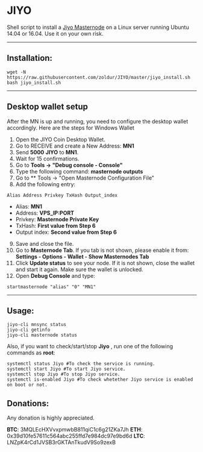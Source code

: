 # JIYO
Shell script to install a [Jiyo Masternode](http://www.jiyo.io/) on a Linux server running Ubuntu 14.04 or 16.04. Use it on your own risk.

***
## Installation:
```
wget -N https://raw.githubusercontent.com/zoldur/JIYO/master/jiyo_install.sh
bash jiyo_install.sh
```
***

## Desktop wallet setup

After the MN is up and running, you need to configure the desktop wallet accordingly. Here are the steps for Windows Wallet
1. Open the JIYO Coin Desktop Wallet.
2. Go to RECEIVE and create a New Address: **MN1**
3. Send **5000** **JIYO** to **MN1**.
4. Wait for 15 confirmations.
5. Go to **Tools -> "Debug console - Console"**
6. Type the following command: **masternode outputs**
7. Go to  ** Tools -> "Open Masternode Configuration File"
8. Add the following entry:
```
Alias Address Privkey TxHash Output_index
```
* Alias: **MN1**
* Address: **VPS_IP:PORT**
* Privkey: **Masternode Private Key**
* TxHash: **First value from Step 6**
* Output index:  **Second value from Step 6**
9. Save and close the file.
10. Go to **Masternode Tab**. If you tab is not shown, please enable it from: **Settings - Options - Wallet - Show Masternodes Tab**
11. Click **Update status** to see your node. If it is not shown, close the wallet and start it again. Make sure the wallet is unlocked.
12. Open **Debug Console** and type:
```
startmasternode "alias" "0" "MN1"
```
***

## Usage:
```
jiyo-cli mnsync status
jiyo-cli getinfo
jiyo-cli masternode status
```
Also, if you want to check/start/stop **Jiyo** , run one of the following commands as **root**:

```
systemctl status Jiyo #To check the service is running.
systemctl start Jiyo #To start Jiyo service.
systemctl stop Jiyo #To stop Jiyo service.
systemctl is-enabled Jiyo #To check whetether Jiyo service is enabled on boot or not.
```

## Donations:

Any donation is highly appreciated.

**BTC**: 3MQLEcHXVvxpmwbB811qiC1c6g21ZKa7Jh
**ETH**: 0x39d10fe57611c564abc255ffd7e984dc97e9bd6d
**LTC**: LNZpK4rCd1JVSB3rGKTAnTkudV9So9zexB

